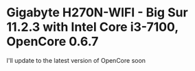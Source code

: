 # Gigabyte H270N-WIFI - Big Sur 11.2.3 with Intel Core i3-7100, OpenCore 0.6.7
I'll update to the latest version of OpenCore soon
